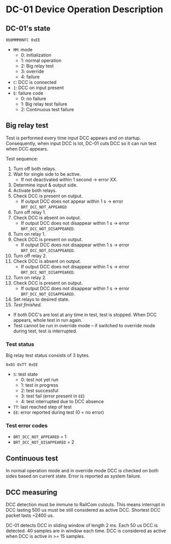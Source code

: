 DC-01 Device Operation Description
==================================

## DC-01's state

`0b0MMM0NFC 0xEE`

* `MM`: mode
   - 0: initialization
   - 1: normal operation
   - 2: Big relay test
   - 3: override
   - 4: failure
* `C`: DCC is connected
* `I`: DCC on input present
* `E`: failure code
  - 0: no failure
  - 1: Big relay test failure
  - 2: Continuous test failure

## Big relay test

Test is performed every time input DCC appears and on startup. Consequently,
when input DCC is lot, DC-01 cuts DCC so it can run test when DCC appears.

Test sequence:

1. Turn off both relays.
2. Wait for single side to be active.
    - If not deactivated within 1 second → error XX.
3. Determine input & output side.
4. Activate both relays.
5. Check DCC is present on output.
    - If output DCC does not appear within 1 s → error `BRT_DCC_NOT_APPEARED`
6. Turn off relay 1.
7. Check DCC is absent on output.
    - If output DCC does not disappear within 1 s → error `BRT_DCC_NOT_DISAPPEARED`.
8. Turn on relay 1.
9. Check DCC is present on output.
    - If output DCC does not disappear within 1 s → error `BRT_DCC_NOT_DISAPPEARED`.
10. Turn off relay 2.
11. Check DCC is absent on output.
    - If output DCC does not disappear within 1 s → error `BRT_DCC_NOT_DISAPPEARED`.
12. Turn on relay 2.
13. Check DCC is present on output.
    - If output DCC does not disappear within 1 s → error `BRT_DCC_NOT_DISAPPEARED`.
14. Set relays to desired state.
15. *Test finished.*

* If both DCC's are lost at any time in test, test is stopped. When DCC appears,
  whole test in run again.
* Test cannot be run in override mode – if switched to override mode during test,
  test is interrupted.

### Test status

Big relay test status consists of 3 bytes.

`0x0S 0xTT 0xEE`

* `S`: test state
  - 0: test not yet run
  - 1: test in progress
  - 2: test successful
  - 3: test fail (error present in `EE`)
  - 4: test interrupted due to DCC absence
* `TT`: last reached step of test
* `EE`: error reported during test (0 = no error)

### Test error codes

* `BRT_DCC_NOT_APPEARED` = 1
* `BRT_DCC_NOT_DISAPPEARED` = 2

## Continuous test

In normal operation mode and in override mode DCC is checked on both sides
based on current state. Error is reported as system failure.

## DCC measuring

DCC detection must be immune to RailCom cutouts. This means interrupt in DCC
lasting 500 us must be still considered as active DCC. Shortest DCC packet
lasts ~2400 us.

DC-01 detects DCC in sliding window of length 2 ms. Each 50 us DCC is detected.
40 samples are in window each time. DCC is considered as active when DCC is active
in >= 15 samples.
